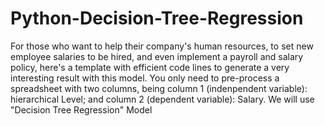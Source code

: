 # Python-Decision-Tree-Regression
For those who want to help their company's human resources, to set new employee salaries to be hired, and even implement a payroll and salary policy, here's a template with efficient code lines to generate a very interesting result with this model. You only need to pre-process a spreadsheet with two columns, being column 1 (indenpendent variable):  hierarchical Level; and column 2 (dependent variable): Salary.  We will use "Decision Tree Regression" Model
